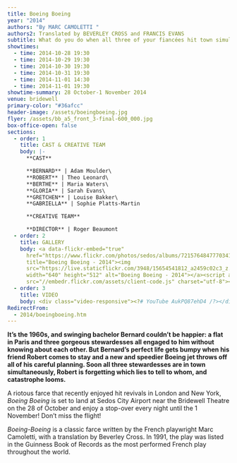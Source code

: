 ```yaml
---
title: Boeing Boeing
year: "2014"
authors: "By MARC CAMOLETTI "
authors2: Translated by BEVERLEY CROSS and FRANCIS EVANS
subtitle: What do you do when all three of your fiancées hit town simultaneously?
showtimes:
  - time: 2014-10-28 19:30
  - time: 2014-10-29 19:30
  - time: 2014-10-30 19:30
  - time: 2014-10-31 19:30
  - time: 2014-11-01 14:30
  - time: 2014-11-01 19:30
showtime-summary: 28 October-1 November 2014
venue: bridewell
primary-color: "#36afcc"
header-image: /assets/boeingboeing.jpg
flyer: /assets/bb_a5_front_3-final-600_000.jpg
box-office-open: false
sections:
  - order: 1
    title: CAST & CREATIVE TEAM
    body: |-
      **CAST**

      **BERNARD** | Adam Moulder\
      **ROBERT** | Theo Leonard\
      **BERTHE** | Maria Waters\
      **GLORIA** | Sarah Evans\
      **GRETCHEN** | Louise Bakker\
      **GABRIELLA** | Sophie Platts-Martin

      **CREATIVE TEAM**

      **DIRECTOR** | Roger Beaumont
  - order: 2
    title: GALLERY
    body: <a data-flickr-embed="true"
      href="https://www.flickr.com/photos/sedos/albums/72157648477703419"
      title="Boeing Boeing - 2014"><img
      src="https://live.staticflickr.com/3948/15654541812_a2459c02c3_z.jpg"
      width="640" height="512" alt="Boeing Boeing - 2014"></a><script async
      src="//embedr.flickr.com/assets/client-code.js" charset="utf-8"></script>
  - order: 3
    title: VIDEO
    body: <div class="video-responsive"><?# YouTube AukPQ87ehD4 /?></div>
RedirectFrom:
  - 2014/boeingboeing.htm
---
```

**It’s the 1960s, and swinging bachelor Bernard couldn’t be happier: a flat in Paris and three gorgeous stewardesses all engaged to him without knowing about each other. But Bernard’s perfect life gets bumpy when his friend Robert comes to stay and a new and speedier Boeing jet throws off all of his careful planning. Soon all three stewardesses are in town simultaneously, Robert is forgetting which lies to tell to whom, and catastrophe looms.**

A riotous farce that recently enjoyed hit revivals in London and New York, *Boeing Boeing* is set to land at Sedos City Airport near the Bridewell Theatre on the 28 of October and enjoy a stop-over every night until the 1 November! Don’t miss the flight!

*Boeing-Boeing* is a classic farce written by the French playwright Marc Camoletti, with a translation by Beverley Cross. In 1991, the play was listed in the Guinness Book of Records as the most performed French play throughout the world.
